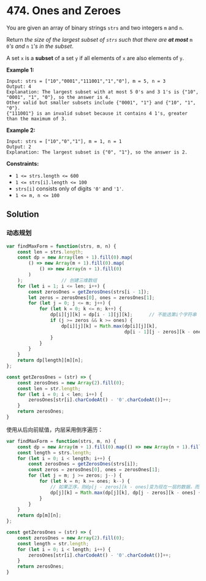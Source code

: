 # 474. Ones and Zeroes

You are given an array of binary strings `strs` and two integers `m` and `n`.

Return *the size of the largest subset of `strs` such that there are **at most*** `m` `0`*'s and* `n` `1`*'s in the subset*.

A set `x` is a **subset** of a set `y` if all elements of `x` are also elements of `y`.

 

**Example 1:**

```
Input: strs = ["10","0001","111001","1","0"], m = 5, n = 3
Output: 4
Explanation: The largest subset with at most 5 0's and 3 1's is {"10", "0001", "1", "0"}, so the answer is 4.
Other valid but smaller subsets include {"0001", "1"} and {"10", "1", "0"}.
{"111001"} is an invalid subset because it contains 4 1's, greater than the maximum of 3.
```

**Example 2:**

```
Input: strs = ["10","0","1"], m = 1, n = 1
Output: 2
Explanation: The largest subset is {"0", "1"}, so the answer is 2.
```

 

**Constraints:**

- `1 <= strs.length <= 600`
- `1 <= strs[i].length <= 100`
- `strs[i]` consists only of digits `'0'` and `'1'`.
- `1 <= m, n <= 100`

## Solution

### 动态规划

```js
var findMaxForm = function(strs, m, n) {
    const len = strs.length;
    const dp = new Array(len + 1).fill(0).map(
        () => new Array(m + 1).fill(0).map(
            () => new Array(n + 1).fill(0)
        )
    );				// 创建三维数组
    for (let i = 1; i <= len; i++) {
        const zerosOnes = getZerosOnes(strs[i - 1]);
        let zeros = zerosOnes[0], ones = zerosOnes[1];
        for (let j = 0; j <= m; j++) {
            for (let k = 0; k <= n; k++) {
                dp[i][j][k] = dp[i - 1][j][k];		// 不能选第i个字符串
                if (j >= zeros && k >= ones) {
                    dp[i][j][k] = Math.max(dp[i][j][k], 
                                           dp[i - 1][j - zeros][k - ones] + 1);
                }
            }
        }
    }
    return dp[length][m][n];
};

const getZerosOnes = (str) => {
    const zerosOnes = new Array(2).fill(0);
    const len = str.length;
    for (let i = 0; i < len; i++) {
        zerosOnes[str[i].charCodeAt() - '0'.charCodeAt()]++;
    }
    return zerosOnes;
}
```

使用从后向前赋值，内层采用倒序遍历：

```js
var findMaxForm = function(strs, m, n) {
    const dp = new Array(m + 1).fill(0).map(() => new Array(n + 1).fill(0));
    const length = strs.length;
    for (let i = 0; i < length; i++) {
        const zerosOnes = getZerosOnes(strs[i]);
        const zeros = zerosOnes[0], ones = zerosOnes[1];
        for (let j = m; j >= zeros; j--) {
            for (let k = n; k >= ones; k--) {
                // 如果正序，则dp[j - zeros][k - ones]变为现在一层的数据，而后面的dp[j][k]要用的是上一层的dp[j - zeros][k - ones]
                dp[j][k] = Math.max(dp[j][k], dp[j - zeros][k - ones] + 1);
            }
        }
    }
    return dp[m][n];
};

const getZerosOnes = (str) => {
    const zerosOnes = new Array(2).fill(0);
    const length = str.length;
    for (let i = 0; i < length; i++) {
        zerosOnes[str[i].charCodeAt() - '0'.charCodeAt()]++;
    }
    return zerosOnes;
}
```

